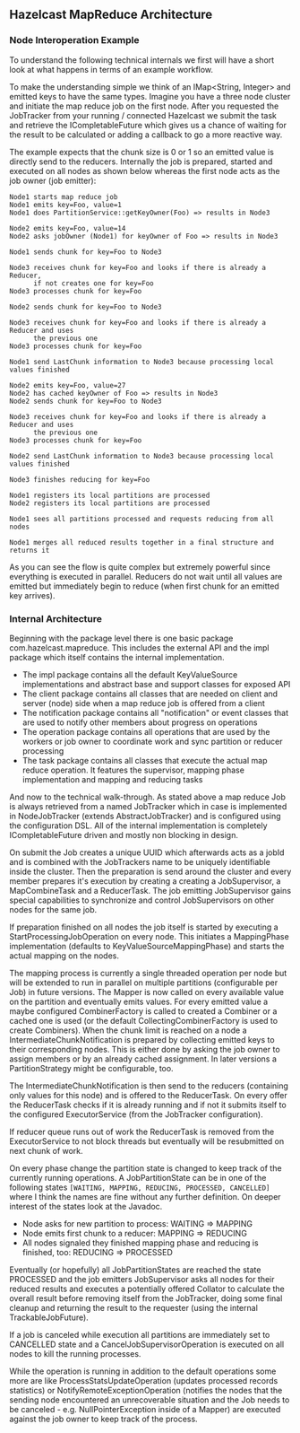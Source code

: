 
## Hazelcast MapReduce Architecture

### Node Interoperation Example

To understand the following technical internals we first will have a short look at what happens in terms
of an example workflow.

To make the understanding simple we think of an IMap<String, Integer> and emitted keys to have the same types.
Imagine you have a three node cluster and initiate the map reduce job on the first node. After
you requested the JobTracker from your running / connected Hazelcast we submit the task and retrieve the
ICompletableFuture which gives us a chance of waiting for the result to be calculated or adding a callback
to go a more reactive way.

The example expects that the chunk size is 0 or 1 so an emitted value is directly send to the reducers.
Internally the job is prepared, started and executed on all nodes as shown below whereas the first node
acts as the job owner (job emitter):

```plain
Node1 starts map reduce job
Node1 emits key=Foo, value=1
Node1 does PartitionService::getKeyOwner(Foo) => results in Node3

Node2 emits key=Foo, value=14
Node2 asks jobOwner (Node1) for keyOwner of Foo => results in Node3

Node1 sends chunk for key=Foo to Node3

Node3 receives chunk for key=Foo and looks if there is already a Reducer,
      if not creates one for key=Foo
Node3 processes chunk for key=Foo

Node2 sends chunk for key=Foo to Node3

Node3 receives chunk for key=Foo and looks if there is already a Reducer and uses
      the previous one
Node3 processes chunk for key=Foo

Node1 send LastChunk information to Node3 because processing local values finished

Node2 emits key=Foo, value=27
Node2 has cached keyOwner of Foo => results in Node3
Node2 sends chunk for key=Foo to Node3

Node3 receives chunk for key=Foo and looks if there is already a Reducer and uses
      the previous one
Node3 processes chunk for key=Foo

Node2 send LastChunk information to Node3 because processing local values finished

Node3 finishes reducing for key=Foo

Node1 registers its local partitions are processed
Node2 registers its local partitions are processed

Node1 sees all partitions processed and requests reducing from all nodes

Node1 merges all reduced results together in a final structure and returns it
```

As you can see the flow is quite complex but extremely powerful since everything is executed in
parallel. Reducers do not wait until all values are emitted but immediately begin to reduce (when
first chunk for an emitted key arrives).

### Internal Architecture

Beginning with the package level there is one basic package com.hazelcast.mapreduce. This includes
the external API and the impl package which itself contains the internal implementation.

 - The impl package contains all the default KeyValueSource implementations and abstract base and support classes for exposed API
 - The client package contains all classes that are needed on client and server (node) side when a map reduce job is offered from a client
 - The notification package contains all "notification" or event classes that are used to notify other members about progress on operations
 - The operation package contains all operations that are used by the workers or job owner to coordinate work and sync partition or reducer processing
 - The task package contains all classes that execute the actual map reduce operation. It features the supervisor, mapping phase implementation and mapping and reducing tasks

And now to the technical walk-through.
As stated above a map reduce Job is always retrieved from a named JobTracker which in case is
implemented in NodeJobTracker (extends AbstractJobTracker) and is configured using the configuration
DSL. All of the internal implementation is completely ICompletableFuture driven and mostly non
blocking in design.

On submit the Job creates a unique UUID which afterwards acts as a jobId and is combined with the
JobTrackers name to be uniquely identifiable inside the cluster. Then the preparation is send around
the cluster and every member prepares it's execution by creating a creating a JobSupervisor, a
MapCombineTask and a ReducerTask. The job emitting JobSupervisor gains special capabilities to
synchronize and control JobSupervisors on other nodes for the same job.

If preparation finished on all nodes the job itself is started by executing a StartProcessingJobOperation
on every node. This initiates a MappingPhase implementation (defaults to KeyValueSourceMappingPhase) and
starts the actual mapping on the nodes.

The mapping process is currently a single threaded operation per node but will be extended to run in
parallel on multiple partitions (configurable per Job) in future versions. The Mapper is now called on
every available value on the partition and eventually emits values. For every emitted value a maybe
configured CombinerFactory is called to created a Combiner or a cached one is used (or the default
CollectingCombinerFactory is used to create Combiners). When the chunk limit is reached on a node a
IntermediateChunkNotification is prepared by collecting emitted keys to their corresponding nodes. This
is either done by asking the job owner to assign members or by an already cached assignment. In later
versions a PartitionStrategy might be configurable, too.

The IntermediateChunkNotification is then send to the reducers (containing only values for this node)
and is offered to the ReducerTask. On every offer the ReducerTask checks if it is already running and
if not it submits itself to the configured ExecutorService (from the JobTracker configuration).

If reducer queue runs out of work the ReducerTask is removed from the ExecutorService to not block threads
but eventually will be resubmitted on next chunk of work.

On every phase change the partition state is changed to keep track of the currently running operations.
A JobPartitionState can be in one of the following states `[WAITING, MAPPING, REDUCING, PROCESSED, CANCELLED]`
where I think the names are fine without any further definition. On deeper interest of the states look at
the Javadoc.

- Node asks for new partition to process: WAITING => MAPPING
- Node emits first chunk to a reducer: MAPPING => REDUCING
- All nodes signaled they finished mapping phase and reducing is finished, too: REDUCING => PROCESSED

Eventually (or hopefully) all JobPartitionStates are reached the state PROCESSED and the job emitters
JobSupervisor asks all nodes for their reduced results and executes a potentially offered Collator to
calculate the overall result before removing itself from the JobTracker, doing some final cleanup and
returning the result to the requester (using the internal TrackableJobFuture).

If a job is canceled while execution all partitions are immediately set to CANCELLED state and a
CancelJobSupervisorOperation is executed on all nodes to kill the running processes.

While the operation is running in addition to the default operations some more are like
ProcessStatsUpdateOperation (updates processed records statistics) or NotifyRemoteExceptionOperation
(notifies the nodes that the sending node encountered an unrecoverable situation and the Job needs to
be canceled - e.g. NullPointerException inside of a Mapper) are executed against the job owner to keep
track of the process.

